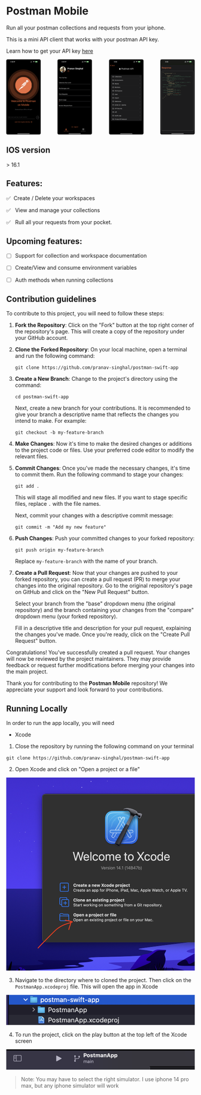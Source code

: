# Postman Mobile
Run all your postman collections and requests from your iphone.

This is a mini API client that works with your postman API key. 

Learn how to get your API key [here](https://learning.postman.com/docs/developer/postman-api/authentication/#generate-a-postman-api-key)

<div style="height: 200px; display: flex; justify-content: space-between">  
<img style="border-radius: 4px" src="assets/ss1.PNG" height="200px" />

<img style="border-radius: 4px" src="assets/ss2.PNG" height="200px" />

<img style="border-radius: 4px" src="assets/ss3.PNG" height="200px" />

<img style="border-radius: 4px" src="assets/ss5.PNG" height="200px" />

</div>

## IOS version
\> 16.1


## Features:

✅ &nbsp;Create / Delete your workspaces

✅ &nbsp; View and manage your collections

✅ &nbsp; Rull all your requests from your pocket.


## Upcoming features:


- [ ] Support for collection and workspace documentation
- [ ] Create/View and consume environment variables
- [ ] Auth methods when running collections


## Contribution guidelines

To contribute to this project, you will need to follow these steps:

1. **Fork the Repository**: Click on the "Fork" button at the top right corner of the repository's page. This will create a copy of the repository under your GitHub account.

2. **Clone the Forked Repository**: On your local machine, open a terminal and run the following command:

   ```
   git clone https://github.com/pranav-singhal/postman-swift-app
   ```

3. **Create a New Branch**: Change to the project's directory using the command:

   ```
   cd postman-swift-app
   ```

   Next, create a new branch for your contributions. It is recommended to give your branch a descriptive name that reflects the changes you intend to make. For example:

   ```
   git checkout -b my-feature-branch
   ```

4. **Make Changes**: Now it's time to make the desired changes or additions to the project code or files. Use your preferred code editor to modify the relevant files.

5. **Commit Changes**: Once you've made the necessary changes, it's time to commit them. Run the following command to stage your changes:

   ```
   git add .
   ```

   This will stage all modified and new files. If you want to stage specific files, replace `.` with the file names.

   Next, commit your changes with a descriptive commit message:

   ```
   git commit -m "Add my new feature"
   ```

6. **Push Changes**: Push your committed changes to your forked repository:

   ```
   git push origin my-feature-branch
   ```

   Replace `my-feature-branch` with the name of your branch.

7. **Create a Pull Request**: Now that your changes are pushed to your forked repository, you can create a pull request (PR) to merge your changes into the original repository. Go to the original repository's page on GitHub and click on the "New Pull Request" button.

   Select your branch from the "base" dropdown menu (the original repository) and the branch containing your changes from the "compare" dropdown menu (your forked repository).

   Fill in a descriptive title and description for your pull request, explaining the changes you've made. Once you're ready, click on the "Create Pull Request" button.

Congratulations! You've successfully created a pull request. Your changes will now be reviewed by the project maintainers. They may provide feedback or request further modifications before merging your changes into the main project.

Thank you for contributing to the **Postman Mobile** repository! We appreciate your support and look forward to your contributions.


## Running Locally

In order to run the app locally, you will need

* Xcode

1. Close the repository by running the following command on your terminal

```
git clone https://github.com/pranav-singhal/postman-swift-app

```

2. Open Xcode and click on "Open a project or a file"

![Open a new project](./img1.png)

3. Navigate to the directory where to cloned the project. Then click on the `PostmanApp.xcodeproj` file. This will open the app in Xcode

![Select the xcodeproj](./img2.png)


4. To run the project, click on the play button at the top left of the Xcode screen

![Click on the play](./img3.png)

> Note: You may have to select the right simulator. I use iphone 14 pro max, but any iphone simulator will work
